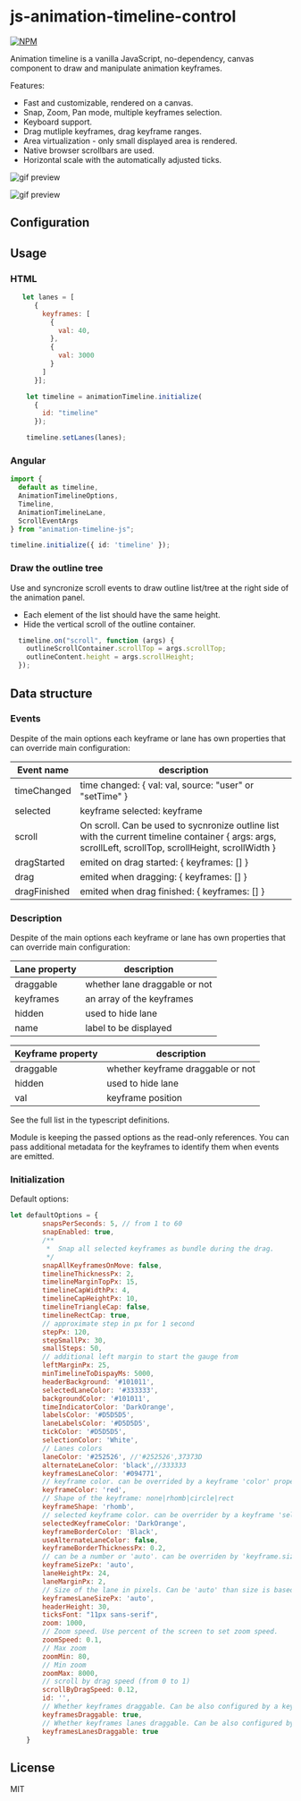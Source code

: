 # js-animation-timeline-control

[![NPM](https://nodei.co/npm/animation-timeline-js.png)](https://nodei.co/npm/animation-timeline-js/)

Animation timeline is a vanilla JavaScript, no-dependency, canvas component to draw and manipulate animation keyframes.

Features:

- Fast and customizable, rendered on a canvas.
- Snap, Zoom, Pan mode, multiple keyframes selection.
- Keyboard support.
- Drag mutliple keyframes, drag keyframe ranges.
- Area virtualization - only small displayed area is rendered.
- Native browser scrollbars are used.
- Horizontal scale with the automatically adjusted ticks.

![gif preview](demo/timeline-demo.gif)



![gif preview](demo/zoom-scale.gif)

## Configuration

## Usage

### HTML

```JavaScript
   let lanes = [
      {
        keyframes: [
          {
            val: 40,
          },
          {
            val: 3000
          }
        ]
      }];

    let timeline = animationTimeline.initialize(
      {
        id: "timeline"
      });

    timeline.setLanes(lanes);
```

### Angular

```TypeScript
import {
  default as timeline,
  AnimationTimelineOptions,
  Timeline,
  AnimationTimelineLane,
  ScrollEventArgs
} from "animation-timeline-js";

timeline.initialize({ id: 'timeline' });
```

### Draw the outline tree

Use and syncronize scroll events to draw outline list/tree at the right side of the animation panel.

- Each element of the list should have the same height.
- Hide the vertical scroll of the outline container.

```JavaScript
  timeline.on("scroll", function (args) {
	outlineScrollContainer.scrollTop = args.scrollTop;
    outlineContent.height = args.scrollHeight;
  });

```

## Data structure

### Events

Despite of the main options each keyframe or lane has own properties that can override main configuration:

| Event name   | description                                                                                                                                            |
| ------------ | ------------------------------------------------------------------------------------------------------------------------------------------------------ |
| timeChanged  | time changed: { val: val, source: "user" or "setTime" }                                                                                                |
| selected     | keyframe selected: keyframe                                                                                                                            |
| scroll       | On scroll. Can be used to sycnronize outline list with the current timeline container { args: args, scrollLeft, scrollTop, scrollHeight, scrollWidth } |
| dragStarted  | emited on drag started: { keyframes: [] }                                                                                                              |
| drag         | emited when dragging: { keyframes: [] }                                                                                                                |
| dragFinished | emited when drag finished: { keyframes: [] }                                                                                                           |

### Description

Despite of the main options each keyframe or lane has own properties that can override main configuration:

| Lane property | description                   |
| ------------- | ----------------------------- |
| draggable     | whether lane draggable or not |
| keyframes     | an array of the keyframes     |
| hidden        | used to hide lane             |
| name          | label to be displayed         |

| Keyframe property | description                       |
| ----------------- | --------------------------------- |
| draggable         | whether keyframe draggable or not |
| hidden            | used to hide lane                 |
| val               | keyframe position                 |

See the full list in the typescript definitions.

Module is keeping the passed options as the read-only references.
You can pass additional metadata for the keyframes to identify them when events are emitted.

### Initialization

Default options:

```JavaScript
let defaultOptions = {
		snapsPerSeconds: 5, // from 1 to 60
		snapEnabled: true,
		/**
		 *  Snap all selected keyframes as bundle during the drag.
		 */
		snapAllKeyframesOnMove: false,
		timelineThicknessPx: 2,
		timelineMarginTopPx: 15,
		timelineCapWidthPx: 4,
		timelineCapHeightPx: 10,
		timelineTriangleCap: false,
		timelineRectCap: true,
		// approximate step in px for 1 second 
		stepPx: 120,
		stepSmallPx: 30,
		smallSteps: 50,
		// additional left margin to start the gauge from
		leftMarginPx: 25,
		minTimelineToDispayMs: 5000,
		headerBackground: '#101011',
		selectedLaneColor: '#333333',
		backgroundColor: '#101011',
		timeIndicatorColor: 'DarkOrange',
		labelsColor: '#D5D5D5',
		laneLabelsColor: '#D5D5D5',
		tickColor: '#D5D5D5',
		selectionColor: 'White',
		// Lanes colors
		laneColor: '#252526', //'#252526',37373D
		alternateLaneColor: 'black',//333333
		keyframesLaneColor: '#094771',
		// keyframe color. can be overrided by a keyframe 'color' property.
		keyframeColor: 'red',
		// Shape of the keyframe: none|rhomb|circle|rect
		keyframeShape: 'rhomb',
		// selected keyframe color. can be overrider by a keyframe 'selectedColor' property.
		selectedKeyframeColor: 'DarkOrange',
		keyframeBorderColor: 'Black',
		useAlternateLaneColor: false,
		keyframeBorderThicknessPx: 0.2,
		// can be a number or 'auto'. can be overriden by 'keyframe.size'. Auto is calculated based on the laneHeightPx.
		keyframeSizePx: 'auto',
		laneHeightPx: 24,
		laneMarginPx: 2,
		// Size of the lane in pixels. Can be 'auto' than size is based on the 'laneHeightPx'. can be overriden by lane 'lane.keyframesLaneSizePx'. 
		keyframesLaneSizePx: 'auto',
		headerHeight: 30,
		ticksFont: "11px sans-serif",
		zoom: 1000,
		// Zoom speed. Use percent of the screen to set zoom speed. 
		zoomSpeed: 0.1,
		// Max zoom
		zoomMin: 80,
		// Min zoom
		zoomMax: 8000,
		// scroll by drag speed (from 0 to 1)
		scrollByDragSpeed: 0.12,
		id: '',
		// Whether keyframes draggable. Can be also configured by a keyframe property draggable 
		keyframesDraggable: true,
		// Whether keyframes lanes draggable. Can be also configured by a lane property draggable 
		keyframesLanesDraggable: true
	}
```

## License

MIT

